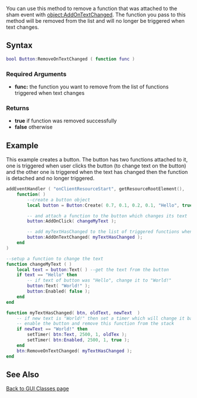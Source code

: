 <pageclass class="client" subcaption="GUI Class method"></pageclass>

You can use this method to remove a function that was attached to the sham event with [object:AddOnTextChanged](/docs/GUI_Classes/Button:AddOnTextChanged.md "wikilink"). The function you pass to this method will be removed from the list and will no longer be triggered when text changes.

Syntax
------

``` lua
bool Button:RemoveOnTextChanged ( function func )
```

### Required Arguments

-   **func:** the function you want to remove from the list of functions triggered when text changes

### Returns

-   **true** if function was removed successfully
-   **false** otherwise

Example
-------

This example creates a button. The button has two functions attached to it, one is triggered when user clicks the button (to change text on the button) and the other one is triggered when the text has changed then the function is detached and no longer triggered.

``` lua
addEventHandler ( "onClientResourceStart", getResourceRootElement(),
    function( )
        --create a button object
        local button = Button:Create( 0.7, 0.1, 0.2, 0.1, "Hello", true );

        -- and attach a function to the button which changes its text
        button:AddOnClick( changeMyText );

        -- add myTextHasChanged to the list of triggered functions when text changes
        button:AddOnTextChanged( myTextHasChanged );
    end
)

--setup a function to change the text
function changeMyText ( )
    local text = button:Text( ) --get the text from the button
    if text == "Hello" then
        -- if text of button was "Hello", change it to "World!"
        button:Text( "World!" );
        button:Enabled( false );
    end
end

function myTextHasChanged( btn, oldText, newText  )
    -- if new text is "World!" then set a timer which will change it back to old text (in this case "Hello"),
    -- enable the button and remove this function from the stack
    if newText == "World!" then
        setTimer( btn:Text, 2500, 1, oldTex );
        setTimer( btn:Enabled, 2500, 1, true );
    end
    btn:RemoveOnTextChanged( myTextHasChanged );
end
```

See Also
--------

[Back to GUI Classes page](/docs/GUI_Classes.md "wikilink")
